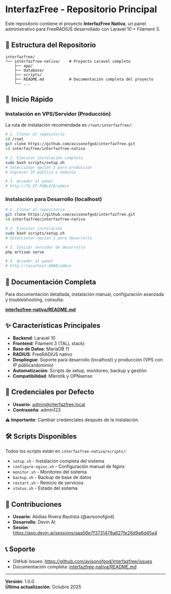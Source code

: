 # InterfazFree - Repositorio Principal

Este repositorio contiene el proyecto **InterfazFree Nativa**, un panel administrativo para FreeRADIUS desarrollado con Laravel 10 + Filament 3.

## 📁 Estructura del Repositorio

```
interfazfree/
└── interfazfree-nativa/    # Proyecto Laravel completo
    ├── app/
    ├── database/
    ├── scripts/
    ├── README.md           # Documentación completa del proyecto
    └── ...
```

## 🚀 Inicio Rápido

### Instalación en VPS/Servidor (Producción)

La ruta de instalación recomendada es `/root/interfazfree/`:

```bash
# 1. Clonar el repositorio
cd /root
git clone https://github.com/avisonofgod/interfazfree.git
cd interfazfree/interfazfree-nativa

# 2. Ejecutar instalación completa
sudo bash scripts/setup.sh
# Seleccionar opción 2 para producción
# Ingresar IP pública o dominio

# 3. Acceder al panel
# http://TU_IP_PUBLICA/admin
```

### Instalación para Desarrollo (localhost)

```bash
# 1. Clonar el repositorio
git clone https://github.com/avisonofgod/interfazfree.git
cd interfazfree/interfazfree-nativa

# 2. Ejecutar instalación
sudo bash scripts/setup.sh
# Seleccionar opción 1 para desarrollo

# 3. Iniciar servidor de desarrollo
php artisan serve

# 4. Acceder al panel
# http://localhost:8000/admin
```

## 📖 Documentación Completa

Para documentación detallada, instalación manual, configuración avanzada y troubleshooting, consulta:

**[interfazfree-nativa/README.md](./interfazfree-nativa/README.md)**

## ✨ Características Principales

- **Backend**: Laravel 10
- **Frontend**: Filament 3 (TALL stack)
- **Base de Datos**: MariaDB 11
- **RADIUS**: FreeRADIUS nativo
- **Despliegue**: Soporte para desarrollo (localhost) y producción (VPS con IP pública/dominio)
- **Automatización**: Scripts de setup, monitoreo, backup y gestión
- **Compatibilidad**: Mikrotik y OPNsense

## 🔐 Credenciales por Defecto

- **Usuario**: admin@interfazfree.local
- **Contraseña**: admin123

⚠️ **Importante**: Cambiar credenciales después de la instalación.

## 🛠️ Scripts Disponibles

Todos los scripts están en `interfazfree-nativa/scripts/`:

- `setup.sh` - Instalación completa del sistema
- `configure-nginx.sh` - Configuración manual de Nginx
- `monitor.sh` - Monitoreo del sistema
- `backup.sh` - Backup de base de datos
- `restart.sh` - Reinicio de servicios
- `status.sh` - Estado del sistema

## 🤝 Contribuciones

- **Usuario**: Abdias Rivera Bautista (@avisonofgod)
- **Desarrollo**: Devin AI
- **Sesión**: https://app.devin.ai/sessions/aaa56e7f3731478a827fe26d9a6d45a4

## 📞 Soporte

- GitHub Issues: https://github.com/avisonofgod/interfazfree/issues
- Documentación completa: [interfazfree-nativa/README.md](./interfazfree-nativa/README.md)

---

**Versión**: 1.0.0  
**Última actualización**: Octubre 2025
